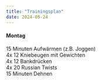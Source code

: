 ```yaml
---
title: "Trainingsplan"
date: 2024-05-24
---
```


#### Montag
 15 Minuten Aufwärmen (z.B. Joggen)  
 4x 12 Kniebeugen mit Gewichten  
 4x 12 Bankdrücken  
 4x 20 Russian Twists  
 15 Minuten Dehnen